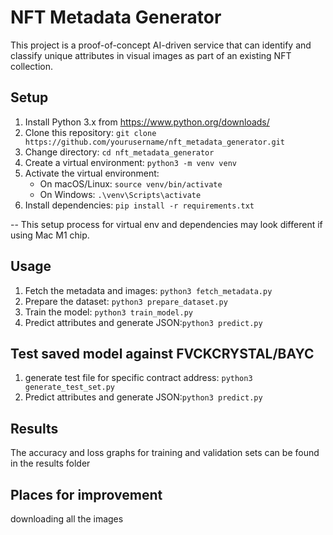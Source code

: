 # NFT Metadata Generator

This project is a proof-of-concept AI-driven service that can identify and classify unique attributes in visual images as part of an existing NFT collection.

## Setup

1. Install Python 3.x from https://www.python.org/downloads/
2. Clone this repository: `git clone https://github.com/yourusername/nft_metadata_generator.git`
3. Change directory: `cd nft_metadata_generator`
4. Create a virtual environment: `python3 -m venv venv`
5. Activate the virtual environment:
   - On macOS/Linux: `source venv/bin/activate`
   - On Windows: `.\venv\Scripts\activate`
6. Install dependencies: `pip install -r requirements.txt`

-- This setup process for virtual env and dependencies may look different if using Mac M1 chip.

## Usage

1. Fetch the metadata and images: `python3 fetch_metadata.py`
2. Prepare the dataset: `python3 prepare_dataset.py`
3. Train the model: `python3 train_model.py`
4. Predict attributes and generate JSON:`python3 predict.py`

## Test saved model against FVCKCRYSTAL/BAYC

1. generate test file for specific contract address: `python3 generate_test_set.py` 
2. Predict attributes and generate JSON:`python3 predict.py`

## Results 

The accuracy and loss graphs for training and validation sets can be found in the results folder

## Places for improvement 

downloading all the images 